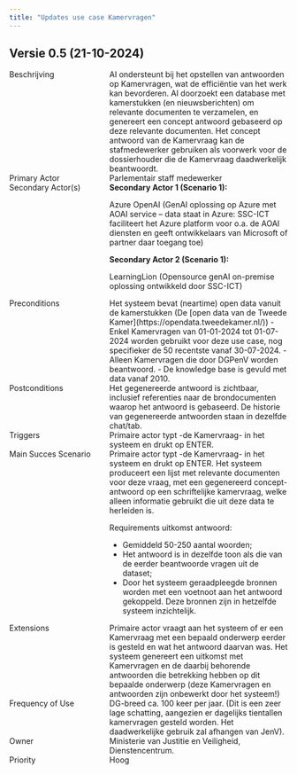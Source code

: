 ```yaml
---
title: "Updates use case Kamervragen"
---
```


## Versie 0.5 (21-10-2024)

<div style="display: flex; gap: 20px;">

<div style="flex: 1;">
Beschrijving
</div>

<div style="flex: 2;">
AI ondersteunt bij het opstellen van antwoorden op Kamervragen, wat de efficiëntie van het werk kan bevorderen. AI doorzoekt een database met kamerstukken (en nieuwsberichten) om relevante documenten te verzamelen, en genereert een concept antwoord gebaseerd op deze relevante documenten. Het concept antwoord van de Kamervraag kan de stafmedewerker gebruiken als voorwerk voor de dossierhouder die de Kamervraag daadwerkelijk beantwoordt.  
<br />
</div>

</div>

<div style="display: flex; gap: 20px;">
<div style="flex: 1;">
Primary Actor
</div>

<div style="flex: 2;">
Parlementair staff medewerker  
  
</div>

</div>

<div style="display: flex; gap: 20px;">
<div style="flex: 1;">
Secondary Actor(s)
  
</div>

<div style="flex: 2;">
<strong>Secondary Actor 1 (Scenario 1):</strong>
  
Azure OpenAI (GenAI oplossing op Azure met AOAI service – data staat in Azure: SSC-ICT faciliteert het Azure platform voor o.a. de AOAI diensten en geeft ontwikkelaars van Microsoft of partner daar toegang toe)

<strong>Secondary Actor 2 (Scenario 1):</strong>

LearningLion (Opensource genAI on-premise oplossing ontwikkeld door SSC-ICT)  

</div>

</div>

<div style="display: flex; gap: 20px;">
<div style="flex: 1;">
Preconditions
</div>

<div style="flex: 2;">
Het systeem bevat (neartime) open data vanuit de kamerstukken (De [open data van de Tweede Kamer](https://opendata.tweedekamer.nl/))
- Enkel Kamervragen van 01-01-2024 tot 01-07-2024 worden gebruikt voor deze use case, nog specifieker de 50 recentste vanaf 30-07-2024.
- Alleen Kamervragen die door DGPenV worden beantwoord.
- De knowledge base is gevuld met data vanaf 2010.  
  
</div>

</div>

<div style="display: flex; gap: 20px;">
<div style="flex: 1;">
Postconditions
</div>

<div style="flex: 2;">
Het gegenereerde antwoord is zichtbaar, inclusief referenties naar de brondocumenten waarop het antwoord is gebaseerd. De historie van gegenereerde antwoorden staan in dezelfde chat/tab.  

</div>

</div>

<div style="display: flex; gap: 20px;">
<div style="flex: 1;">
Triggers
</div>

<div style="flex: 2;">
Primaire actor typt -de Kamervraag- in het systeem en drukt op ENTER.  

</div>

</div>

<div style="display: flex; gap: 20px;">
<div style="flex: 1;">
Main Succes Scenario
</div>

<div style="flex: 2;">
Primaire actor typt -de Kamervraag- in het systeem en drukt op ENTER. Het systeem produceert een lijst met relevante documenten voor deze vraag, met een gegenereerd concept-antwoord op een schriftelijke kamervraag, welke alleen informatie gebruikt die uit deze data te herleiden is.

Requirements uitkomst antwoord:
- Gemiddeld 50-250 aantal woorden;
- Het antwoord is in dezelfde toon als die van de eerder beantwoorde vragen uit de dataset;
- Door het systeem geraadpleegde bronnen worden met een voetnoot aan het antwoord gekoppeld. Deze bronnen zijn in hetzelfde systeem inzichtelijk.   

</div>

</div>

<div style="display: flex; gap: 20px;">
<div style="flex: 1;">
Extensions
</div>

<div style="flex: 2;">
Primaire actor vraagt aan het systeem of er een Kamervraag met een bepaald onderwerp eerder is gesteld en wat het antwoord daarvan was. Het systeem genereert een uitkomst met Kamervragen en de daarbij behorende antwoorden die betrekking hebben op dit bepaalde onderwerp (deze Kamervragen en antwoorden zijn onbewerkt door het systeem!)  

</div>

</div>

<div style="display: flex; gap: 20px;">
<div style="flex: 1;">
Frequency of Use
  
</div>

<div style="flex: 2;">
DG-breed ca. 100 keer per jaar. (Dit is een zeer lage schatting, aangezien er dagelijks tientallen kamervragen gesteld worden. Het daadwerkelijke gebruik zal afhangen van JenV).  

</div>

</div>

<div style="display: flex; gap: 20px;">
<div style="flex: 1;">
Owner
</div>

<div style="flex: 2;">
Ministerie van Justitie en Veiligheid, Dienstencentrum.  

</div>

</div>

<div style="display: flex; gap: 20px;">
<div style="flex: 1;">
Priority
</div>

<div style="flex: 2;">
Hoog  

</div>

</div>
